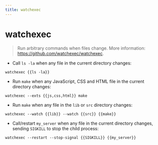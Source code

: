 ```yaml
---
title: watchexec
---
```

# watchexec

> Run arbitrary commands when files change.
> More information: <https://github.com/watchexec/watchexec>.

- Call `ls -la` when any file in the current directory changes:

`watchexec {{ls -la}}`

- Run `make` when any JavaScript, CSS and HTML file in the current directory changes:

`watchexec --exts {{js,css,html}} make`

- Run `make` when any file in the `lib` or `src` directory changes:

`watchexec --watch {{lib}} --watch {{src}} {{make}}`

- Call/restart `my_server` when any file in the current directory changes, sending `SIGKILL` to stop the child process:

`watchexec --restart --stop-signal {{SIGKILL}} {{my_server}}`
